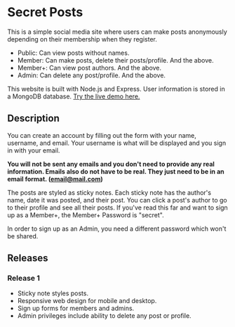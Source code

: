 # Secret Posts

This is a simple social media site where users can make posts anonymously depending on their membership when they register.

- Public: Can view posts without names.
- Member: Can make posts, delete their posts/profile. And the above.
- Member+: Can view post authors. And the above.
- Admin: Can delete any post/profile. And the above.

This website is built with Node.js and Express. User information is stored in a MongoDB database.
[Try the live demo here.](https://secret-posts.glitch.me/)

## Description

You can create an account by filling out the form with your name, username, and email.
Your username is what will be displayed and you sign in with your email.

**You will not be sent any emails and you don't need to provide any real information. Emails also do not have to be real. They just need to be in an email format. (email@mail.com)**

The posts are styled as sticky notes. Each sticky note has the author's name, date it was posted, and their post. You can click a post's author to go to their profile and see all their posts.
If you've read this far and want to sign up as a Member+, the Member+ Password is "secret".

In order to sign up as an Admin, you need a different password which won't be shared.

## Releases

### Release 1

- Sticky note styles posts.
- Responsive web design for mobile and desktop.
- Sign up forms for members and admins.
- Admin privileges include ability to delete any post or profile.
